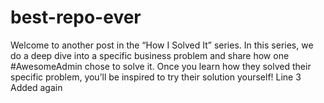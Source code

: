 # best-repo-ever
Welcome to another post in the “How I Solved It” series. In this series, we do a deep dive into a specific business problem and share how one #AwesomeAdmin chose to solve it. Once you learn how they solved their specific problem, you’ll be inspired to try their solution yourself!
Line 3 Added again